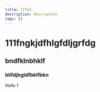 ```yaml
---
title: TITLE
description: description
tags: []
---
```

# 111fngkjdfhlgfdljgrfdg
## bndfklnbhklf
### blifdjbgldfbklfbkn
*Hello*
1

